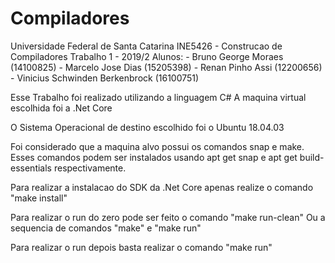 # Compiladores

Universidade Federal de Santa Catarina
INE5426 - Construcao de Compiladores
Trabalho 1 - 2019/2
Alunos:
	- Bruno George Moraes (14100825)
	- Marcelo Jose Dias (15205398)
	- Renan Pinho Assi (12200656)
	- Vinicius Schwinden Berkenbrock (16100751)


Esse Trabalho foi realizado utilizando a linguagem C#
A maquina virtual escolhida foi a .Net Core

O Sistema Operacional de destino escolhido foi o Ubuntu 18.04.03

Foi considerado que a maquina alvo possui os comandos snap e make.
Esses comandos podem ser instalados usando apt get snap e apt get build-essentials respectivamente.

Para realizar a instalacao do SDK da .Net Core apenas realize o comando "make install"

Para realizar o run do zero pode ser feito o comando "make run-clean"
Ou a sequencia de comandos "make" e "make run"

Para realizar o run depois basta realizar o comando "make run"